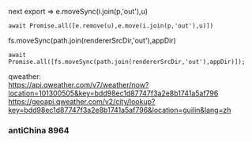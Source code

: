 next export =>
e.moveSync(i.join(p,'out'),u)

`await Promise.all([e.remove(u),e.move(i.join(p,'out'),u)])`

fs.moveSync(path.join(rendererSrcDir,'out'),appDir)

`await Promise.all([fs.moveSync(path.join(rendererSrcDir,'out'),appDir)]);`

qweather:  
https://api.qweather.com/v7/weather/now?location=101300505&key=bdd98ec1d87747f3a2e8b1741a5af796  
https://geoapi.qweather.com/v2/city/lookup?key=bdd98ec1d87747f3a2e8b1741a5af796&location=guilin&lang=zh



### antiChina 8964
